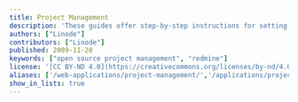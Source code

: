 ```yaml
---
title: Project Management
description: 'These guides offer step-by-step instructions for setting up leading open source project management systems on your Linode.'
authors: ["Linode"]
contributors: ["Linode"]
published: 2009-11-20
keywords: ["open source project management", "redmine"]
license: '[CC BY-ND 4.0](https://creativecommons.org/licenses/by-nd/4.0)'
aliases: ['/web-applications/project-management/','/applications/project-management/']
show_in_lists: true
---
```



